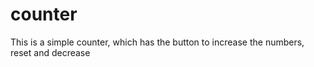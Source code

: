 # counter
This is a simple counter, which has the button to increase the numbers, reset and decrease
